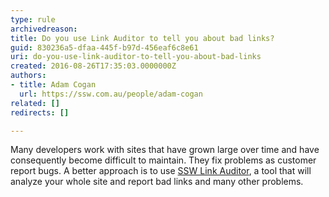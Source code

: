 ```yaml
---
type: rule
archivedreason: 
title: Do you use Link Auditor to tell you about bad links?
guid: 830236a5-dfaa-445f-b97d-456eaf6c8e61
uri: do-you-use-link-auditor-to-tell-you-about-bad-links
created: 2016-08-26T17:35:03.0000000Z
authors:
- title: Adam Cogan
  url: https://ssw.com.au/people/adam-cogan
related: []
redirects: []

---
```



Many developers work with sites that have grown large over time and have consequently become difficult to maintain. They fix problems as customer report bugs. A better approach is to use <a href="https&#58;//sswlinkauditor.com/" target="_blank">SSW Link Auditor​</a>, a tool&#160;that will analyze your whole site and report bad links and many other&#160;problems.&#160;<br>
<br><excerpt class='endintro'></excerpt><br>



